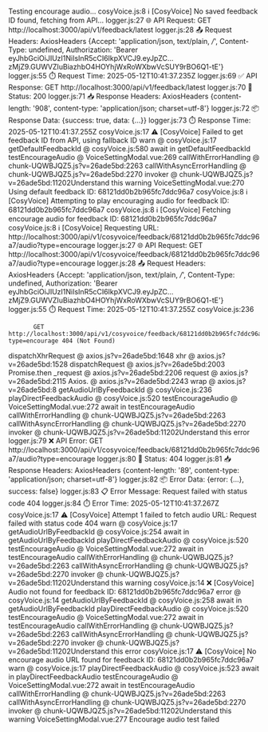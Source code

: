 Testing encourage audio...
cosyVoice.js:8 ℹ️ [CosyVoice] No saved feedback ID found, fetching from API... 
logger.js:27 🌐 API Request: GET http://localhost:3000/api/v1/feedback/latest
logger.js:28 📤 Request Headers: AxiosHeaders {Accept: 'application/json, text/plain, */*', Content-Type: undefined, Authorization: 'Bearer eyJhbGciOiJIUzI1NiIsInR5cCI6IkpXVCJ9.eyJpZC…zMjZ9.GUWVZIuBiazhbO4HOYhjWxRoWXbwVcSUY9rBO6Q1-tE'}
logger.js:55 ⏱️ Request Time: 2025-05-12T10:41:37.235Z
logger.js:69 ✅ API Response: GET http://localhost:3000/api/v1/feedback/latest
logger.js:70 🔢 Status: 200
logger.js:71 📥 Response Headers: AxiosHeaders {content-length: '908', content-type: 'application/json; charset=utf-8'}
logger.js:72 📦 Response Data: {success: true, data: {…}}
logger.js:73 ⏱️ Response Time: 2025-05-12T10:41:37.255Z
cosyVoice.js:17 ⚠️ [CosyVoice] Failed to get feedback ID from API, using fallback ID 
warn @ cosyVoice.js:17
getDefaultFeedbackId @ cosyVoice.js:580
await in getDefaultFeedbackId
testEncourageAudio @ VoiceSettingModal.vue:269
callWithErrorHandling @ chunk-UQWBJQZ5.js?v=26ade5bd:2263
callWithAsyncErrorHandling @ chunk-UQWBJQZ5.js?v=26ade5bd:2270
invoker @ chunk-UQWBJQZ5.js?v=26ade5bd:11202Understand this warning
VoiceSettingModal.vue:270 Using default feedback ID: 68121dd0b2b965fc7ddc96a7
cosyVoice.js:8 ℹ️ [CosyVoice] Attempting to play encouraging audio for feedback ID: 68121dd0b2b965fc7ddc96a7 
cosyVoice.js:8 ℹ️ [CosyVoice] Fetching encourage audio for feedback ID: 68121dd0b2b965fc7ddc96a7 
cosyVoice.js:8 ℹ️ [CosyVoice] Requesting URL: http://localhost:3000/api/v1/cosyvoice/feedback/68121dd0b2b965fc7ddc96a7/audio?type=encourage 
logger.js:27 🌐 API Request: GET http://localhost:3000/api/v1/cosyvoice/feedback/68121dd0b2b965fc7ddc96a7/audio?type=encourage
logger.js:28 📤 Request Headers: AxiosHeaders {Accept: 'application/json, text/plain, */*', Content-Type: undefined, Authorization: 'Bearer eyJhbGciOiJIUzI1NiIsInR5cCI6IkpXVCJ9.eyJpZC…zMjZ9.GUWVZIuBiazhbO4HOYhjWxRoWXbwVcSUY9rBO6Q1-tE'}
logger.js:55 ⏱️ Request Time: 2025-05-12T10:41:37.255Z
cosyVoice.js:236 
            
            
           GET http://localhost:3000/api/v1/cosyvoice/feedback/68121dd0b2b965fc7ddc96a7/audio?type=encourage 404 (Not Found)
dispatchXhrRequest @ axios.js?v=26ade5bd:1648
xhr @ axios.js?v=26ade5bd:1528
dispatchRequest @ axios.js?v=26ade5bd:2003
Promise.then
_request @ axios.js?v=26ade5bd:2206
request @ axios.js?v=26ade5bd:2115
Axios.<computed> @ axios.js?v=26ade5bd:2243
wrap @ axios.js?v=26ade5bd:8
getAudioUrlByFeedbackId @ cosyVoice.js:236
playDirectFeedbackAudio @ cosyVoice.js:520
testEncourageAudio @ VoiceSettingModal.vue:272
await in testEncourageAudio
callWithErrorHandling @ chunk-UQWBJQZ5.js?v=26ade5bd:2263
callWithAsyncErrorHandling @ chunk-UQWBJQZ5.js?v=26ade5bd:2270
invoker @ chunk-UQWBJQZ5.js?v=26ade5bd:11202Understand this error
logger.js:79 ❌ API Error: GET http://localhost:3000/api/v1/cosyvoice/feedback/68121dd0b2b965fc7ddc96a7/audio?type=encourage
logger.js:80 🔢 Status: 404
logger.js:81 📥 Response Headers: AxiosHeaders {content-length: '89', content-type: 'application/json; charset=utf-8'}
logger.js:82 📦 Error Data: {error: {…}, success: false}
logger.js:83 📋 Error Message: Request failed with status code 404
logger.js:84 ⏱️ Error Time: 2025-05-12T10:41:37.267Z
cosyVoice.js:17 ⚠️ [CosyVoice] Attempt 1 failed to fetch audio URL: Request failed with status code 404
warn @ cosyVoice.js:17
getAudioUrlByFeedbackId @ cosyVoice.js:254
await in getAudioUrlByFeedbackId
playDirectFeedbackAudio @ cosyVoice.js:520
testEncourageAudio @ VoiceSettingModal.vue:272
await in testEncourageAudio
callWithErrorHandling @ chunk-UQWBJQZ5.js?v=26ade5bd:2263
callWithAsyncErrorHandling @ chunk-UQWBJQZ5.js?v=26ade5bd:2270
invoker @ chunk-UQWBJQZ5.js?v=26ade5bd:11202Understand this warning
cosyVoice.js:14 ❌ [CosyVoice] Audio not found for feedback ID: 68121dd0b2b965fc7ddc96a7 
error @ cosyVoice.js:14
getAudioUrlByFeedbackId @ cosyVoice.js:258
await in getAudioUrlByFeedbackId
playDirectFeedbackAudio @ cosyVoice.js:520
testEncourageAudio @ VoiceSettingModal.vue:272
await in testEncourageAudio
callWithErrorHandling @ chunk-UQWBJQZ5.js?v=26ade5bd:2263
callWithAsyncErrorHandling @ chunk-UQWBJQZ5.js?v=26ade5bd:2270
invoker @ chunk-UQWBJQZ5.js?v=26ade5bd:11202Understand this error
cosyVoice.js:17 ⚠️ [CosyVoice] No encourage audio URL found for feedback ID: 68121dd0b2b965fc7ddc96a7 
warn @ cosyVoice.js:17
playDirectFeedbackAudio @ cosyVoice.js:523
await in playDirectFeedbackAudio
testEncourageAudio @ VoiceSettingModal.vue:272
await in testEncourageAudio
callWithErrorHandling @ chunk-UQWBJQZ5.js?v=26ade5bd:2263
callWithAsyncErrorHandling @ chunk-UQWBJQZ5.js?v=26ade5bd:2270
invoker @ chunk-UQWBJQZ5.js?v=26ade5bd:11202Understand this warning
VoiceSettingModal.vue:277 Encourage audio test failed